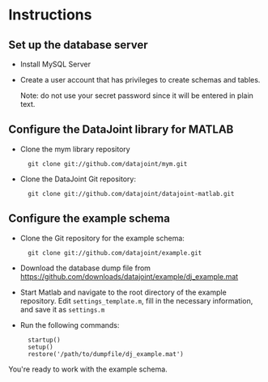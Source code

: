 Instructions
====

Set up the database server
-----
* Install MySQL Server
* Create a user account that has privileges to create schemas and tables.

  Note: do not use your secret password since it will be entered in plain text.

Configure the DataJoint library for MATLAB
----
* Clone the mym library repository

        git clone git://github.com/datajoint/mym.git
* Clone the DataJoint Git repository:

        git clone git://github.com/datajoint/datajoint-matlab.git

Configure the example schema
-----
* Clone the Git repository for the example schema:

        git clone git://github.com/datajoint/example.git
* Download the database dump file from 
        https://github.com/downloads/datajoint/example/dj_example.mat
* Start Matlab and navigate to the root directory of the example 
  repository. Edit `settings_template.m`, fill in the necessary information,
  and save it as `settings.m`
* Run the following commands:

        startup()
        setup()
        restore('/path/to/dumpfile/dj_example.mat')

You're ready to work with the example schema.